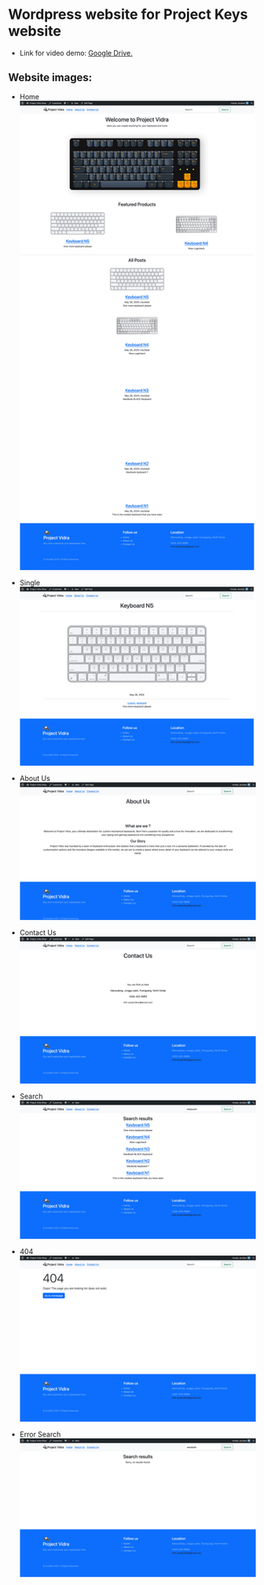 # Wordpress website for Project Keys website

- Link for video demo: [Google Drive.](https://drive.google.com/drive/folders/1g7SGdCDZS4l4ADZsCKjELansEwlder4c?usp=sharing)

## Website images: 

- Home
![image](wp-content/themes/duckbat-corp/images/homepage.jpeg)

- Single
![image](wp-content/themes/duckbat-corp/images/single.jpeg)

- About Us
![image](wp-content/themes/duckbat-corp/images/about.jpeg)

- Contact Us
![image](wp-content/themes/duckbat-corp/images/contact.jpeg)

- Search
![image](wp-content/themes/duckbat-corp/images/search.jpeg)

- 404
![image](wp-content/themes/duckbat-corp/images/404.jpeg)

- Error Search
![image](wp-content/themes/duckbat-corp/images/errorresult.jpeg)